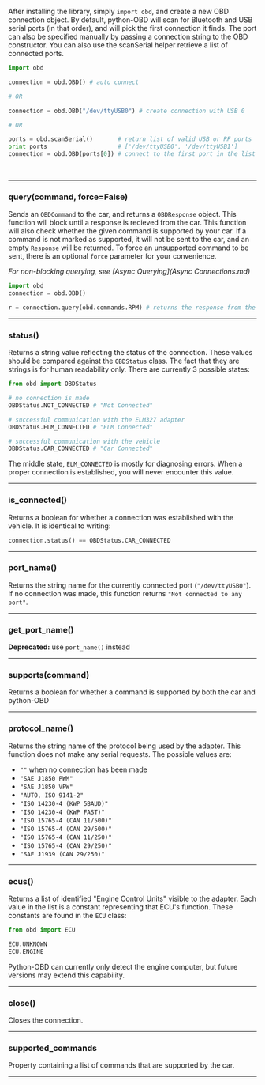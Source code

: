 
After installing the library, simply `import obd`, and create a new OBD connection object. By default, python-OBD will scan for Bluetooth and USB serial ports (in that order), and will pick the first connection it finds. The port can also be specified manually by passing a connection string to the OBD constructor. You can also use the scanSerial helper retrieve a list of connected ports.

```python
import obd

connection = obd.OBD() # auto connect

# OR

connection = obd.OBD("/dev/ttyUSB0") # create connection with USB 0

# OR

ports = obd.scanSerial()       # return list of valid USB or RF ports
print ports                    # ['/dev/ttyUSB0', '/dev/ttyUSB1']
connection = obd.OBD(ports[0]) # connect to the first port in the list
```

<br>

---

### query(command, force=False)

Sends an `OBDCommand` to the car, and returns a `OBDResponse` object. This function will block until a response is recieved from the car. This function will also check whether the given command is supported by your car. If a command is not marked as supported, it will not be sent to the car, and an empty `Response` will be returned. To force an unsupported command to be sent, there is an optional `force` parameter for your convenience.

*For non-blocking querying, see [Async Querying](Async Connections.md)*

```python
import obd
connection = obd.OBD()

r = connection.query(obd.commands.RPM) # returns the response from the car
```

---

### status()

Returns a string value reflecting the status of the connection. These values should be compared against the `OBDStatus` class. The fact that they are strings is for human readability only. There are currently 3 possible states:

```python
from obd import OBDStatus

# no connection is made
OBDStatus.NOT_CONNECTED # "Not Connected"

# successful communication with the ELM327 adapter
OBDStatus.ELM_CONNECTED # "ELM Connected"

# successful communication with the vehicle
OBDStatus.CAR_CONNECTED # "Car Connected"
```

The middle state, `ELM_CONNECTED` is mostly for diagnosing errors. When a proper connection is established, you will never encounter this value.

---

### is_connected()

Returns a boolean for whether a connection was established with the vehicle. It is identical to writing:

```python
connection.status() == OBDStatus.CAR_CONNECTED
```

---

### port_name()

Returns the string name for the currently connected port (`"/dev/ttyUSB0"`). If no connection was made, this function returns `"Not connected to any port"`.

---

### get_port_name()

**Deprecated:** use `port_name()` instead

---

### supports(command)

Returns a boolean for whether a command is supported by both the car and python-OBD

---

### protocol_name()

Returns the string name of the protocol being used by the adapter. This function does not make any serial requests. The possible values are:

- `""` when no connection has been made
- `"SAE J1850 PWM"`
- `"SAE J1850 VPW"`
- `"AUTO, ISO 9141-2"`
- `"ISO 14230-4 (KWP 5BAUD)"`
- `"ISO 14230-4 (KWP FAST)"`
- `"ISO 15765-4 (CAN 11/500)"`
- `"ISO 15765-4 (CAN 29/500)"`
- `"ISO 15765-4 (CAN 11/250)"`
- `"ISO 15765-4 (CAN 29/250)"`
- `"SAE J1939 (CAN 29/250)"`

---

### ecus()

Returns a list of identified "Engine Control Units" visible to the adapter. Each value in the list is a constant representing that ECU's function. These constants are found in the `ECU` class:

```python
from obd import ECU

ECU.UNKNOWN
ECU.ENGINE
```

Python-OBD can currently only detect the engine computer, but future versions may extend this capability.

---

### close()

Closes the connection.

---

### supported_commands

Property containing a list of commands that are supported by the car.

---

<br>
